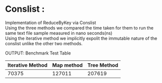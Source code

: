 # Conslist :
Implementation of ReduceByKey via Conslist <br>
Using the three methods we compared the time taken for them to run the same text file sample measured in nano seconds(ns) <br>
Using the iterative method we implicitly expolit the immutable nature of the conslist unlike the other two methods.<br>

OUTPUT:
               Benchmark Test Table

| Iterative Method | Map method |  Tree Method |
|------------------|------------|--------------|
|    70375         |   127011   |    207619    |
